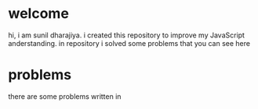 # welcome 
hi, i am sunil dharajiya. i created this repository to improve my JavaScript anderstanding. in repository i solved some problems that you can see here

# problems
there are some problems written in 
